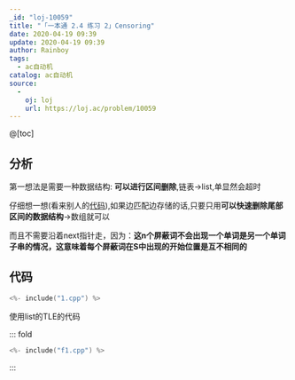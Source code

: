 ```yaml
---
_id: "loj-10059"
title: "「一本通 2.4 练习 2」Censoring"
date: 2020-04-19 09:39
update: 2020-04-19 09:39
author: Rainboy
tags:
  - ac自动机
catalog: ac自动机
source: 
  - 
    oj: loj
    url: https://loj.ac/problem/10059
---
```



@[toc]
## 分析


第一想法是需要一种数据结构: **可以进行区间删除**,链表->list,单显然会超时

仔细想一想(看来别人的[代码](https://loj.ac/submission/783994)),如果边匹配边存储的话,只要只用**可以快速删除尾部区间的数据结构**->数组就可以

而且不需要沿着next指针走，因为：**这n个屏蔽词不会出现一个单词是另一个单词子串的情况，这意味着每个屏蔽词在S中出现的开始位置是互不相同的**

## 代码

```c
<%- include("1.cpp") %>
```

使用list的TLE的代码

::: fold
```c
<%- include("f1.cpp") %>
```
:::
